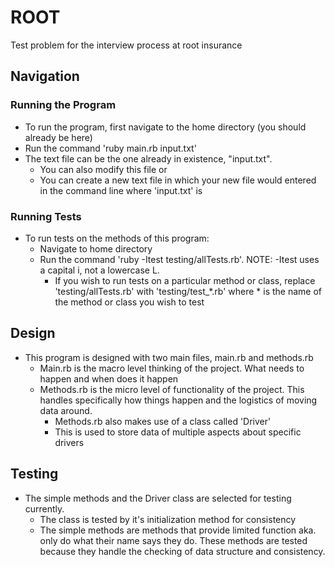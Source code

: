 # ROOT
Test problem for the interview process at root insurance

## Navigation
### Running the Program
- To run the program, first navigate to the home directory (you should already be here)
- Run the command 'ruby main.rb input.txt'
- The text file can be the one already in existence, "input.txt". 
	- You can also modify this file or
	- You can create a new text file in which your new file would entered in the command line where 'input.txt' is

### Running Tests
- To run tests on the methods of this program:
	- Navigate to home directory
	- Run the command 'ruby -Itest testing/allTests.rb'. NOTE: -Itest uses a capital i, not a lowercase L. 
		- If you wish to run tests on a particular method or class, replace 'testing/allTests.rb' with 'testing/test_*.rb' where * is the name of the method or class you wish to test

## Design
- This program is designed with two main files, main.rb and methods.rb
	- Main.rb is the macro level thinking of the project. What needs to happen and when does it happen
	- Methods.rb is the micro level of functionality of the project. This handles specifically how things happen and the logistics of moving data around. 
		- Methods.rb also makes use of a class called 'Driver'
		- This is used to store data of multiple aspects about specific drivers

## Testing
- The simple methods and the Driver class are selected for testing currently. 
	- The class is tested by it's initialization method for consistency
	- The simple methods are methods that provide limited function aka. only do what their name says they do. These methods are tested because they handle the checking of data structure and consistency. 

